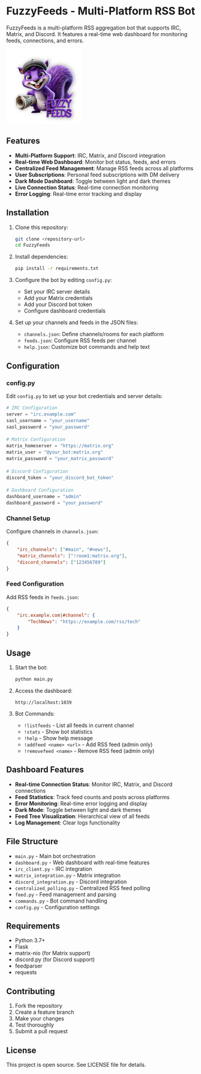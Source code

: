 # FuzzyFeeds - Multi-Platform RSS Bot

FuzzyFeeds is a multi-platform RSS aggregation bot that supports IRC, Matrix, and Discord. It features a real-time web dashboard for monitoring feeds, connections, and errors.

<img src="https://raw.githubusercontent.com/yodabytz/FuzzyFeeds/refs/heads/main/fuzzyfeeds-logo-lg.png" alt="FuzzyFeeds" width="200" height="200">

## Features

- **Multi-Platform Support**: IRC, Matrix, and Discord integration
- **Real-time Web Dashboard**: Monitor bot status, feeds, and errors
- **Centralized Feed Management**: Manage RSS feeds across all platforms
- **User Subscriptions**: Personal feed subscriptions with DM delivery
- **Dark Mode Dashboard**: Toggle between light and dark themes
- **Live Connection Status**: Real-time connection monitoring
- **Error Logging**: Real-time error tracking and display

## Installation

1. Clone this repository:
   ```bash
   git clone <repository-url>
   cd FuzzyFeeds
   ```

2. Install dependencies:
   ```bash
   pip install -r requirements.txt
   ```

3. Configure the bot by editing `config.py`:
   - Set your IRC server details
   - Add your Matrix credentials
   - Add your Discord bot token
   - Configure dashboard credentials

4. Set up your channels and feeds in the JSON files:
   - `channels.json`: Define channels/rooms for each platform
   - `feeds.json`: Configure RSS feeds per channel
   - `help.json`: Customize bot commands and help text

## Configuration

### config.py
Edit `config.py` to set up your bot credentials and server details:

```python
# IRC Configuration
server = "irc.example.com"
sasl_username = "your_username"
sasl_password = "your_password"

# Matrix Configuration  
matrix_homeserver = "https://matrix.org"
matrix_user = "@your_bot:matrix.org"
matrix_password = "your_matrix_password"

# Discord Configuration
discord_token = "your_discord_bot_token"

# Dashboard Configuration
dashboard_username = "admin"
dashboard_password = "your_password"
```

### Channel Setup
Configure channels in `channels.json`:

```json
{
    "irc_channels": ["#main", "#news"],
    "matrix_channels": ["!room1:matrix.org"],
    "discord_channels": ["123456789"]
}
```

### Feed Configuration
Add RSS feeds in `feeds.json`:

```json
{
    "irc.example.com|#channel": {
        "TechNews": "https://example.com/rss/tech"
    }
}
```

## Usage

1. Start the bot:
   ```bash
   python main.py
   ```

2. Access the dashboard:
   ```
   http://localhost:1039
   ```

3. Bot Commands:
   - `!listfeeds` - List all feeds in current channel
   - `!stats` - Show bot statistics
   - `!help` - Show help message
   - `!addfeed <name> <url>` - Add RSS feed (admin only)
   - `!removefeed <name>` - Remove RSS feed (admin only)

## Dashboard Features

- **Real-time Connection Status**: Monitor IRC, Matrix, and Discord connections
- **Feed Statistics**: Track feed counts and posts across platforms
- **Error Monitoring**: Real-time error logging and display
- **Dark Mode**: Toggle between light and dark themes
- **Feed Tree Visualization**: Hierarchical view of all feeds
- **Log Management**: Clear logs functionality

## File Structure

- `main.py` - Main bot orchestration
- `dashboard.py` - Web dashboard with real-time features
- `irc_client.py` - IRC integration
- `matrix_integration.py` - Matrix integration  
- `discord_integration.py` - Discord integration
- `centralized_polling.py` - Centralized RSS feed polling
- `feed.py` - Feed management and parsing
- `commands.py` - Bot command handling
- `config.py` - Configuration settings

## Requirements

- Python 3.7+
- Flask
- matrix-nio (for Matrix support)
- discord.py (for Discord support)
- feedparser
- requests

## Contributing

1. Fork the repository
2. Create a feature branch
3. Make your changes
4. Test thoroughly
5. Submit a pull request

## License

This project is open source. See LICENSE file for details.